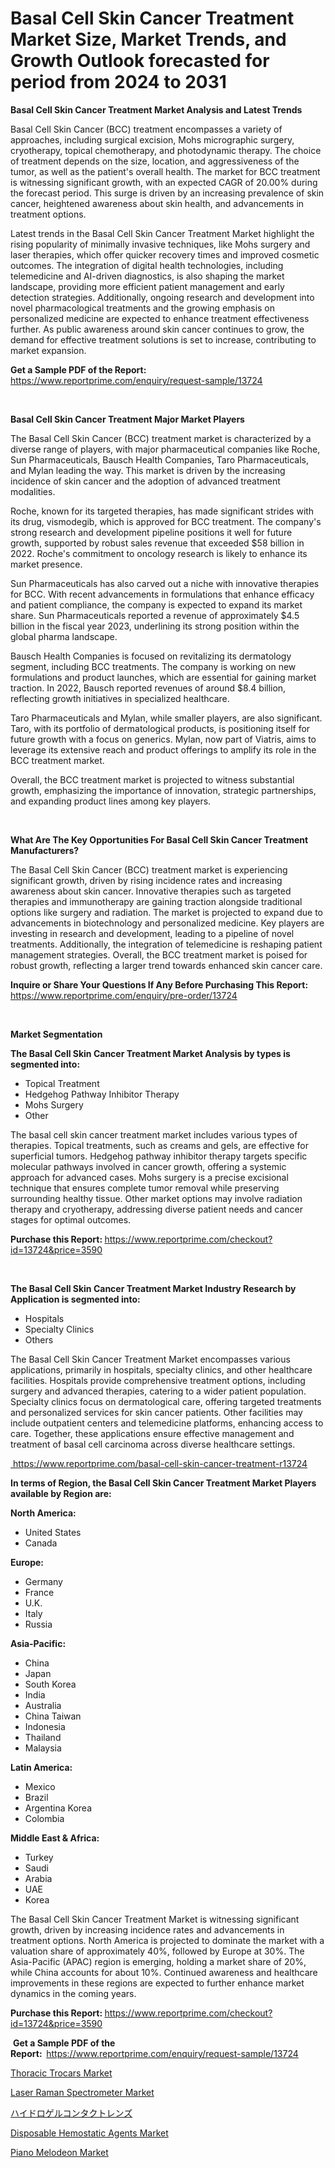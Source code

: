 <p><h1>Basal Cell Skin Cancer Treatment Market Size, Market Trends, and Growth Outlook forecasted for period from 2024 to 2031</h1></p><p><strong>Basal Cell Skin Cancer Treatment Market Analysis and Latest Trends</strong></p>
<p><p>Basal Cell Skin Cancer (BCC) treatment encompasses a variety of approaches, including surgical excision, Mohs micrographic surgery, cryotherapy, topical chemotherapy, and photodynamic therapy. The choice of treatment depends on the size, location, and aggressiveness of the tumor, as well as the patient's overall health. The market for BCC treatment is witnessing significant growth, with an expected CAGR of 20.00% during the forecast period. This surge is driven by an increasing prevalence of skin cancer, heightened awareness about skin health, and advancements in treatment options.</p><p>Latest trends in the Basal Cell Skin Cancer Treatment Market highlight the rising popularity of minimally invasive techniques, like Mohs surgery and laser therapies, which offer quicker recovery times and improved cosmetic outcomes. The integration of digital health technologies, including telemedicine and AI-driven diagnostics, is also shaping the market landscape, providing more efficient patient management and early detection strategies. Additionally, ongoing research and development into novel pharmacological treatments and the growing emphasis on personalized medicine are expected to enhance treatment effectiveness further. As public awareness around skin cancer continues to grow, the demand for effective treatment solutions is set to increase, contributing to market expansion.</p></p>
<p><strong>Get a Sample PDF of the Report:&nbsp;</strong> <a href="https://www.reportprime.com/enquiry/request-sample/13724">https://www.reportprime.com/enquiry/request-sample/13724</a></p>
<p>&nbsp;</p>
<p><strong>Basal Cell Skin Cancer Treatment Major Market Players</strong></p>
<p><p>The Basal Cell Skin Cancer (BCC) treatment market is characterized by a diverse range of players, with major pharmaceutical companies like Roche, Sun Pharmaceuticals, Bausch Health Companies, Taro Pharmaceuticals, and Mylan leading the way. This market is driven by the increasing incidence of skin cancer and the adoption of advanced treatment modalities.</p><p>Roche, known for its targeted therapies, has made significant strides with its drug, vismodegib, which is approved for BCC treatment. The company's strong research and development pipeline positions it well for future growth, supported by robust sales revenue that exceeded $58 billion in 2022. Roche's commitment to oncology research is likely to enhance its market presence.</p><p>Sun Pharmaceuticals has also carved out a niche with innovative therapies for BCC. With recent advancements in formulations that enhance efficacy and patient compliance, the company is expected to expand its market share. Sun Pharmaceuticals reported a revenue of approximately $4.5 billion in the fiscal year 2023, underlining its strong position within the global pharma landscape.</p><p>Bausch Health Companies is focused on revitalizing its dermatology segment, including BCC treatments. The company is working on new formulations and product launches, which are essential for gaining market traction. In 2022, Bausch reported revenues of around $8.4 billion, reflecting growth initiatives in specialized healthcare.</p><p>Taro Pharmaceuticals and Mylan, while smaller players, are also significant. Taro, with its portfolio of dermatological products, is positioning itself for future growth with a focus on generics. Mylan, now part of Viatris, aims to leverage its extensive reach and product offerings to amplify its role in the BCC treatment market.</p><p>Overall, the BCC treatment market is projected to witness substantial growth, emphasizing the importance of innovation, strategic partnerships, and expanding product lines among key players.</p></p>
<p>&nbsp;</p>
<p><strong>What Are The Key Opportunities For Basal Cell Skin Cancer Treatment Manufacturers?</strong></p>
<p><p>The Basal Cell Skin Cancer (BCC) treatment market is experiencing significant growth, driven by rising incidence rates and increasing awareness about skin cancer. Innovative therapies such as targeted therapies and immunotherapy are gaining traction alongside traditional options like surgery and radiation. The market is projected to expand due to advancements in biotechnology and personalized medicine. Key players are investing in research and development, leading to a pipeline of novel treatments. Additionally, the integration of telemedicine is reshaping patient management strategies. Overall, the BCC treatment market is poised for robust growth, reflecting a larger trend towards enhanced skin cancer care.</p></p>
<p><strong>Inquire or Share Your Questions If Any Before Purchasing This Report:</strong> <a href="https://www.reportprime.com/enquiry/pre-order/13724">https://www.reportprime.com/enquiry/pre-order/13724</a></p>
<p>&nbsp;</p>
<p><strong>Market Segmentation</strong></p>
<p><strong>The Basal Cell Skin Cancer Treatment Market Analysis by types is segmented into:</strong></p>
<p><ul><li>Topical Treatment</li><li>Hedgehog Pathway Inhibitor Therapy</li><li>Mohs Surgery</li><li>Other</li></ul></p>
<p><p>The basal cell skin cancer treatment market includes various types of therapies. Topical treatments, such as creams and gels, are effective for superficial tumors. Hedgehog pathway inhibitor therapy targets specific molecular pathways involved in cancer growth, offering a systemic approach for advanced cases. Mohs surgery is a precise excisional technique that ensures complete tumor removal while preserving surrounding healthy tissue. Other market options may involve radiation therapy and cryotherapy, addressing diverse patient needs and cancer stages for optimal outcomes.</p></p>
<p><strong>Purchase this Report:&nbsp;</strong><a href="https://www.reportprime.com/checkout?id=13724&price=3590">https://www.reportprime.com/checkout?id=13724&price=3590</a></p>
<p>&nbsp;</p>
<p><strong>The Basal Cell Skin Cancer Treatment Market Industry Research by Application is segmented into:</strong></p>
<p><ul><li>Hospitals</li><li>Specialty Clinics</li><li>Others</li></ul></p>
<p><p>The Basal Cell Skin Cancer Treatment Market encompasses various applications, primarily in hospitals, specialty clinics, and other healthcare facilities. Hospitals provide comprehensive treatment options, including surgery and advanced therapies, catering to a wider patient population. Specialty clinics focus on dermatological care, offering targeted treatments and personalized services for skin cancer patients. Other facilities may include outpatient centers and telemedicine platforms, enhancing access to care. Together, these applications ensure effective management and treatment of basal cell carcinoma across diverse healthcare settings.</p></p>
<p><a href="https://www.reportprime.com/basal-cell-skin-cancer-treatment-r13724">&nbsp;https://www.reportprime.com/basal-cell-skin-cancer-treatment-r13724</a></p>
<p><strong>In terms of Region, the Basal Cell Skin Cancer Treatment Market Players available by Region are:</strong></p>
<p>
    <p> <strong> North America: </strong>
        <ul>
            <li>United States</li>
            <li>Canada</li>
        </ul>
        </p> 
    <p> <strong> Europe: </strong>
        <ul>
            <li>Germany</li>
            <li>France</li>
            <li>U.K.</li>
            <li>Italy</li>
            <li>Russia</li>
        </ul>
        </p> 
    <p> <strong> Asia-Pacific: </strong>
        <ul>
            <li>China</li>
            <li>Japan</li>
            <li>South Korea</li>
            <li>India</li>
            <li>Australia</li>
            <li>China Taiwan</li>
            <li>Indonesia</li>
            <li>Thailand</li>
            <li>Malaysia</li>
        </ul>
        </p> 
    <p> <strong> Latin America: </strong>
        <ul>
            <li>Mexico</li>
            <li>Brazil</li>
            <li>Argentina Korea</li>
            <li>Colombia</li>
        </ul>
        </p> 
    <p> <strong> Middle East & Africa: </strong>
        <ul>
            <li>Turkey</li>
            <li>Saudi</li>
            <li>Arabia</li>
            <li>UAE</li>
            <li>Korea</li>
        </ul>
    </p>
    </p>
<p><p>The Basal Cell Skin Cancer Treatment Market is witnessing significant growth, driven by increasing incidence rates and advancements in treatment options. North America is projected to dominate the market with a valuation share of approximately 40%, followed by Europe at 30%. The Asia-Pacific (APAC) region is emerging, holding a market share of 20%, while China accounts for about 10%. Continued awareness and healthcare improvements in these regions are expected to further enhance market dynamics in the coming years.</p></p>
<p><strong>Purchase this Report: </strong><a href="https://www.reportprime.com/checkout?id=13724&price=3590">https://www.reportprime.com/checkout?id=13724&price=3590</a></p>
<p>&nbsp;<strong>Get a Sample PDF of the Report:&nbsp;&nbsp;</strong><a href="https://www.reportprime.com/enquiry/request-sample/13724">https://www.reportprime.com/enquiry/request-sample/13724</a></p>
<p><strong></strong></p>
<p><p><a href="https://issuu.com/reportprime-2/docs/thoracic-trocars-market-size-2030.p_f6b11619312ced">Thoracic Trocars Market</a></p><p><a href="https://www.linkedin.com/pulse/insights-laser-raman-spectrometer-industry-market-financial-himue?trackingId=NPDOhwVwStuFk5EiJsLXMQ%3D%3D">Laser Raman Spectrometer Market</a></p><p><a href="https://medium.com/@charm854/%E3%83%8F%E3%82%A4%E3%83%89%E3%83%AD%E3%82%B2%E3%83%AB%E3%82%B3%E3%83%B3%E3%82%BF%E3%82%AF%E3%83%88%E3%83%AC%E3%83%B3%E3%82%BA%E5%B8%82%E5%A0%B4%E3%81%AE%E8%A6%8F%E6%A8%A1-%E5%B8%82%E5%A0%B4%E3%82%BB%E3%82%B0%E3%83%A1%E3%83%B3%E3%83%86%E3%83%BC%E3%82%B7%E3%83%A7%E3%83%B3-%E5%B8%82%E5%A0%B4%E5%8B%95%E5%90%91-%E3%81%8A%E3%82%88%E3%81%B32031%E5%B9%B4%E3%81%BE%E3%81%A7%E3%81%AE%E6%88%90%E9%95%B7%E5%88%86%E6%9E%90%E4%BA%88%E6%B8%AC-053870acd7f5">ハイドロゲルコンタクトレンズ</a></p><p><a href="https://issuu.com/reportprime-2/docs/disposable-hemostatic-agents-market_e16ff66f0bb078">Disposable Hemostatic Agents Market</a></p><p><a href="https://medium.com/@addiehirthe20/the-global-market-overview-of-the-piano-melodeon-market-provides-a-unique-perspective-on-the-key-7cfaf70f840a">Piano Melodeon Market</a></p></p>